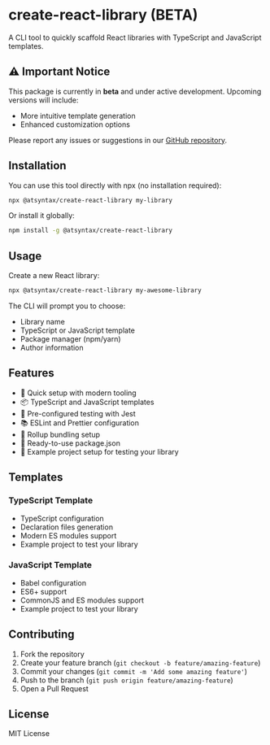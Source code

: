 # create-react-library (BETA)

A CLI tool to quickly scaffold React libraries with TypeScript and JavaScript templates.

## ⚠️ Important Notice

This package is currently in **beta** and under active development. Upcoming versions will include:

- More intuitive template generation
- Enhanced customization options

Please report any issues or suggestions in our [GitHub repository](https://github.com/at-syntax/create-react-library/issues).

## Installation

You can use this tool directly with npx (no installation required):

```bash
npx @atsyntax/create-react-library my-library
```

Or install it globally:

```bash
npm install -g @atsyntax/create-react-library
```

## Usage

Create a new React library:

```bash
npx @atsyntax/create-react-library my-awesome-library
```

The CLI will prompt you to choose:

- Library name
- TypeScript or JavaScript template
- Package manager (npm/yarn)
- Author information

## Features

- 🚀 Quick setup with modern tooling
- 📦 TypeScript and JavaScript templates
- 🧪 Pre-configured testing with Jest
- 📚 ESLint and Prettier configuration
- 🔧 Rollup bundling setup
- 📝 Ready-to-use package.json
- 📱 Example project setup for testing your library

## Templates

### TypeScript Template

- TypeScript configuration
- Declaration files generation
- Modern ES modules support
- Example project to test your library

### JavaScript Template

- Babel configuration
- ES6+ support
- CommonJS and ES modules support
- Example project to test your library

## Contributing

1. Fork the repository
2. Create your feature branch (`git checkout -b feature/amazing-feature`)
3. Commit your changes (`git commit -m 'Add some amazing feature'`)
4. Push to the branch (`git push origin feature/amazing-feature`)
5. Open a Pull Request

## License

MIT License
